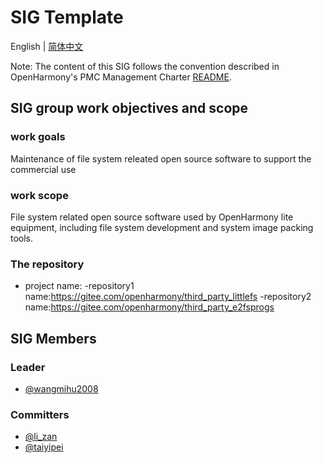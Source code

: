 # SIG Template
 English | [简体中文](./sig_kernel_cn.md)
 
 Note: The content of this SIG follows the convention described in OpenHarmony's PMC Management Charter [README](/zh/pmc.md).

## SIG group work objectives and scope

### work goals
Maintenance of file system releated open source software to support the commercial use
### work scope
File system related open source software used by OpenHarmony lite equipment, including file system development and system image packing tools.
### The repository 
- project name:
  -repository1 name:https://gitee.com/openharmony/third_party_littlefs
  -repository2 name:https://gitee.com/openharmony/third_party_e2fsprogs

## SIG Members

### Leader
- [@wangmihu2008](https://gitee.com/wangmihu2008)

### Committers
- [@li_zan](https://gitee.com/li_zan)
- [@taiyipei](https://gitee.com/taiyipei)
